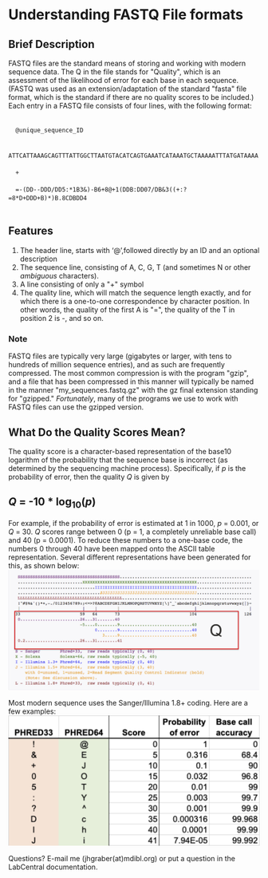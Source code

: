 # Understanding FASTQ File formats

## Brief Description
FASTQ files are the standard means of storing and working with modern sequence data.  The Q in the file stands for "Quality", which is an assessment of the likelihood of error for each base in each sequence.  (FASTQ was used as an extension/adaptation of the standard "fasta" file format, which is the standard if there are no quality scores to be included.)
Each entry in a FASTQ file consists of four lines, with the following format:

<code>
  @unique_sequence_ID  <br />  
  ATTCATTAAAGCAGTTTATTGGCTTAATGTACATCAGTGAAATCATAAATGCTAAAAATTTATGATAAAA <br />
  +  <br />  
  =-(DD--DDD/DD5:*1B3&)-B6+8@+1(DDB:DD07/DB&3((+:?=8*D+DDD+B)*)B.8CDBDD4  <br />
</code>

## Features
1. The header line, starts with ‘@’,followed directly by an ID and an optional description
2. The sequence line, consisting of A, C, G, T (and sometimes N or other *ambiguous* characters).
3. A line consisting of only a "+" symbol
4. The quality line, which will match the sequence length exactly, and for which there is a one-to-one correspondence by character position. In other words, the quality of the first A is "=", the quality of the T in position 2 is -, and so on.

### Note
FASTQ files are typically very large (gigabytes or larger, with tens to hundreds of million sequence entries), and as such are frequently compressed.  The most common compression is with the program "gzip", and a file that has been compressed in this manner will typically be named in the manner "my_sequences.fastq.gz" with the gz final extension standing for "gzipped."  *Fortunately*, many of the programs we use to work with FASTQ files can use the gzipped version.

## What Do the Quality Scores Mean?
The quality score is a character-based representation of the base10 logarithm of the probability that the sequence base is incorrect (as determined by the sequencing machine process).  Specifically, if *p* is the probability of error, then the quality *Q* is given by

##  *Q* = -10 * log<sub>10</sub>(*p*)

For example, if the probability of error is estimated at 1 in 1000, *p* = 0.001, or *Q* = 30.  *Q* scores range between 0 (p = 1, a completely unreliable base call) and 40 (p = 0.0001).  To reduce these numbers to a one-base code, the numbers 0 through 40 have been mapped onto the ASCII table representation.  Several different representations have been generated for this, as shown below:
<img src="images/Q_ascii.jpg">

Most modern sequence uses the Sanger/Illumina 1.8+ coding.  Here are a few examples:
<img src="images/Q_table.jpg">

Questions?  E-mail me (jhgraber(at)mdibl.org) or put a question in the LabCentral documentation.
